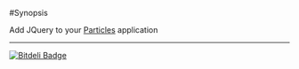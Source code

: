 
#Synopsis

Add JQuery to your [Particles](https://github.com/particles) application

-----

[![Bitdeli Badge](https://d2weczhvl823v0.cloudfront.net/particles/particles-express/trend.png)](https://bitdeli.com/free "Bitdeli Badge")

